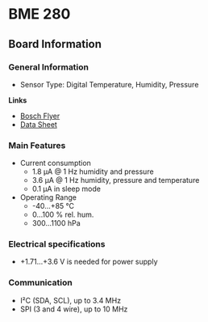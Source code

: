 # BME 280

## Board Information

### General Information

- Sensor Type: Digital Temperature, Humidity, Pressure

**Links**

- [Bosch Flyer](https://cdn-reichelt.de/documents/datenblatt/B400/BOSCH_SENSORTEC_FLYER_BME280.pdf)
- [Data Sheet](https://cdn-reichelt.de/documents/datenblatt/B400/BST-BME280_DS001-10.pdf)

### Main Features

- Current consumption 
    - 1.8 µA @ 1 Hz humidity and pressure
    - 3.6 µA @ 1 Hz humidity, pressure and temperature
    - 0.1 µA in sleep mode
- Operating Range
    - -40...+85 °C
    - 0...100 % rel. hum.
    - 300...1100 hPa

### Electrical specifications

- +1.71...+3.6 V is needed for power supply

### Communication

- I²C (SDA, SCL), up to 3.4 MHz
- SPI (3 and 4 wire), up to 10 MHz

